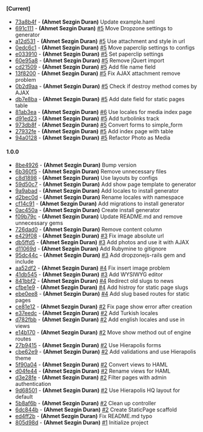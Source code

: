 
#### [Current]
 * [73a8b4f](../../commit/73a8b4f) - __(Ahmet Sezgin Duran)__ Update example.haml
 * [691c111](../../commit/691c111) - __(Ahmet Sezgin Duran)__ [#5](../../issues/5) Move Dropzone settings to generator
 * [a12d531](../../commit/a12d531) - __(Ahmet Sezgin Duran)__ [#5](../../issues/5) Use attachment and style in url
 * [0edc6c1](../../commit/0edc6c1) - __(Ahmet Sezgin Duran)__ [#5](../../issues/5) Move paperclip settings to configs
 * [e033910](../../commit/e033910) - __(Ahmet Sezgin Duran)__ [#5](../../issues/5) Set paperclip settings
 * [60e95a8](../../commit/60e95a8) - __(Ahmet Sezgin Duran)__ [#5](../../issues/5) Remove jQuert import
 * [cd21509](../../commit/cd21509) - __(Ahmet Sezgin Duran)__ [#5](../../issues/5) Add file name field
 * [13f8200](../../commit/13f8200) - __(Ahmet Sezgin Duran)__ [#5](../../issues/5) Fix AJAX attachment remove problem
 * [0b2d9aa](../../commit/0b2d9aa) - __(Ahmet Sezgin Duran)__ [#5](../../issues/5) Check if destroy method comes by AJAX
 * [db7e8ba](../../commit/db7e8ba) - __(Ahmet Sezgin Duran)__ [#5](../../issues/5) Add date field for static pages table
 * [81ab3ea](../../commit/81ab3ea) - __(Ahmet Sezgin Duran)__ [#6](../../issues/6) Use locales for media index page
 * [d91ed23](../../commit/d91ed23) - __(Ahmet Sezgin Duran)__ [#5](../../issues/5) Add turbolinks track
 * [973db8f](../../commit/973db8f) - __(Ahmet Sezgin Duran)__ [#5](../../issues/5) Convert forms to simple_form
 * [27932fe](../../commit/27932fe) - __(Ahmet Sezgin Duran)__ [#5](../../issues/5) Add index page with table
 * [94a0128](../../commit/94a0128) - __(Ahmet Sezgin Duran)__ [#5](../../issues/5) Refactor Photo as Media

#### 1.0.0
 * [8be4926](../../commit/8be4926) - __(Ahmet Sezgin Duran)__ Bump version
 * [6b360f5](../../commit/6b360f5) - __(Ahmet Sezgin Duran)__ Remove unnecessary files
 * [c8d1898](../../commit/c8d1898) - __(Ahmet Sezgin Duran)__ Use layouts by configs
 * [59d50c7](../../commit/59d50c7) - __(Ahmet Sezgin Duran)__ Add show page template to generator
 * [9a9abad](../../commit/9a9abad) - __(Ahmet Sezgin Duran)__ Add locales to install generator
 * [d2bec0d](../../commit/d2bec0d) - __(Ahmet Sezgin Duran)__ Rename locales with namespace
 * [cf14c91](../../commit/cf14c91) - __(Ahmet Sezgin Duran)__ Add migrations to install generator
 * [0ac450a](../../commit/0ac450a) - __(Ahmet Sezgin Duran)__ Create install generator
 * [f09b79c](../../commit/f09b79c) - __(Ahmet Sezgin Duran)__ Update README.md and remove unnecessary gems
 * [726dad0](../../commit/726dad0) - __(Ahmet Sezgin Duran)__ Remove content column
 * [e429f08](../../commit/e429f08) - __(Ahmet Sezgin Duran)__ [#3](../../issues/3) Fix image absolute url
 * [db5ffd5](../../commit/db5ffd5) - __(Ahmet Sezgin Duran)__ [#3](../../issues/3) Add photos and use it with AJAX
 * [d11069d](../../commit/d11069d) - __(Ahmet Sezgin Duran)__ Add Rubymine to gitignore
 * [95dc44c](../../commit/95dc44c) - __(Ahmet Sezgin Duran)__ [#3](../../issues/3) Add dropzonejs-rails gem and include
 * [aa52df2](../../commit/aa52df2) - __(Ahmet Sezgin Duran)__ [#4](../../issues/4) Fix insert image problem
 * [41db545](../../commit/41db545) - __(Ahmet Sezgin Duran)__ [#3](../../issues/3) Add WYSIWYG editor
 * [841bbf2](../../commit/841bbf2) - __(Ahmet Sezgin Duran)__ [#4](../../issues/4) Redirect old slugs to news
 * [cfbe1e9](../../commit/cfbe1e9) - __(Ahmet Sezgin Duran)__ [#4](../../issues/4) Add histroy for static page slugs
 * [ebe0ee8](../../commit/ebe0ee8) - __(Ahmet Sezgin Duran)__ [#4](../../issues/4) Add slug based routes for static pages
 * [ce81e12](../../commit/ce81e12) - __(Ahmet Sezgin Duran)__ [#2](../../issues/2) Fix page show error after creation
 * [e37eedc](../../commit/e37eedc) - __(Ahmet Sezgin Duran)__ [#2](../../issues/2) Add Turkish locales
 * [d782fbb](../../commit/d782fbb) - __(Ahmet Sezgin Duran)__ [#2](../../issues/2) Add english locales and use in views
 * [e14b170](../../commit/e14b170) - __(Ahmet Sezgin Duran)__ [#2](../../issues/2) Move show method out of engine routes
 * [27b9415](../../commit/27b9415) - __(Ahmet Sezgin Duran)__ [#2](../../issues/2) Use Hierapolis forms
 * [cbe62e9](../../commit/cbe62e9) - __(Ahmet Sezgin Duran)__ [#2](../../issues/2) Add validations and use Hierapolis theme
 * [5f90a04](../../commit/5f90a04) - __(Ahmet Sezgin Duran)__ [#2](../../issues/2) Convert views to HAML
 * [d04fe44](../../commit/d04fe44) - __(Ahmet Sezgin Duran)__ [#2](../../issues/2) Rename views for HAML
 * [d3e28fe](../../commit/d3e28fe) - __(Ahmet Sezgin Duran)__ [#2](../../issues/2) Filter pages with admin authentication
 * [9d68501](../../commit/9d68501) - __(Ahmet Sezgin Duran)__ [#2](../../issues/2) Use Hierapolis HQ layout for default
 * [5b8af6b](../../commit/5b8af6b) - __(Ahmet Sezgin Duran)__ [#2](../../issues/2) Clean up controller
 * [6dc844b](../../commit/6dc844b) - __(Ahmet Sezgin Duran)__ [#2](../../issues/2) Create StaticPage scaffold
 * [ed4ff2b](../../commit/ed4ff2b) - __(Ahmet Sezgin Duran)__ Fix README.md typo
 * [805d98d](../../commit/805d98d) - __(Ahmet Sezgin Duran)__ [#1](../../issues/1) Initialize project

